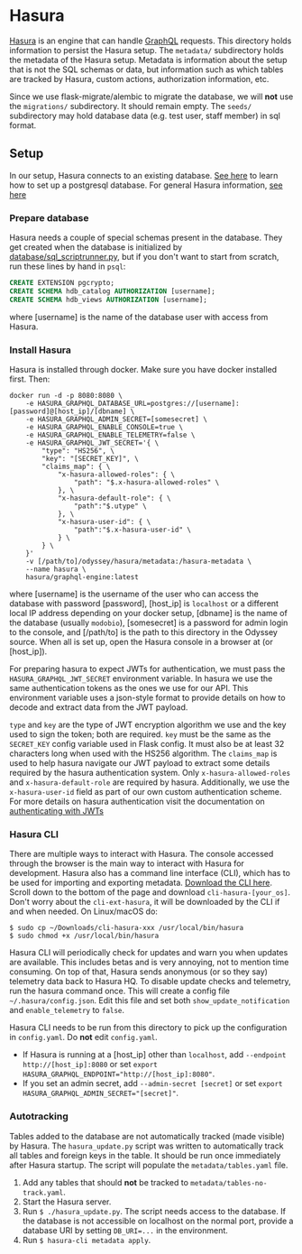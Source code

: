 # Hasura

[Hasura](https://hasura.io) is an engine that can handle [GraphQL](https://graphql.org) requests. This directory holds information to persist the Hasura setup. The `metadata/` subdirectory holds the metadata of the Hasura setup. Metadata is information about the setup that is not the SQL schemas or data, but information such as which tables are tracked by Hasura, custom actions, authorization information, etc.

Since we use flask-migrate/alembic to migrate the database, we will **not** use the `migrations/` subdirectory. It should remain empty. The `seeds/` subdirectory may hold database data (e.g. test user, staff member) in sql format. 

## Setup

In our setup, Hasura connects to an existing database. [See here](https://gitlab.atventurepartners.tech/zan/odyssey/README.md) to learn how to set up a postgresql database. For general Hasura information, [see here](https://hasura.io/docs/1.0/graphql/core/index.html)

### Prepare database

Hasura needs a couple of special schemas present in the database. They get created when the database is initialized by [database/sql_scriptrunner.py](https://gitlab.atventurepartners.tech/zan/odyssey/database/sql_scriptrunner.py), but if you don't want to start from scratch, run these lines by hand in `psql`:

```sql
CREATE EXTENSION pgcrypto;
CREATE SCHEMA hdb_catalog AUTHORIZATION [username];
CREATE SCHEMA hdb_views AUTHORIZATION [username];
```
where \[username\] is the name of the database user with access from Hasura.

### Install Hasura

Hasura is installed through docker. Make sure you have docker installed first. Then:

```shell
docker run -d -p 8080:8080 \
    -e HASURA_GRAPHQL_DATABASE_URL=postgres://[username]:[password]@[host_ip]/[dbname] \
    -e HASURA_GRAPHQL_ADMIN_SECRET=[somesecret] \
    -e HASURA_GRAPHQL_ENABLE_CONSOLE=true \
    -e HASURA_GRAPHQL_ENABLE_TELEMETRY=false \
    -e HASURA_GRAPHQL_JWT_SECRET='{ \
        "type": "HS256", \
        "key": "[SECRET_KEY]", \
        "claims_map": { \
            "x-hasura-allowed-roles": { \
                "path": "$.x-hasura-allowed-roles" \
            }, \
            "x-hasura-default-role": { \
                "path":"$.utype" \
            }, \
            "x-hasura-user-id": { \
                "path":"$.x-hasura-user-id" \
            } \
        } \
    }'
    -v [/path/to]/odyssey/hasura/metadata:/hasura-metadata \
    --name hasura \
    hasura/graphql-engine:latest
```

where \[username\] is the username of the user who can access the database with password \[password\], \[host_ip\] is `localhost` or a different local IP address depending on your docker setup, \[dbname\] is the name of the database (usually `modobio`), \[somesecret\] is a password for admin login to the console, and \[/path/to\] is the path to this directory in the Odyssey source. When all is set up, open the Hasura console in a browser at [](http://localhost:8080) (or \[host_ip\]).

For preparing hasura to expect JWTs for authentication, we must pass the `HASURA_GRAPHQL_JWT_SECRET` environment variable. In hasura we use the same authentication tokens as the ones we use for our API. This environment variable uses a json-style format to provide details on how to decode and extract data from the JWT payload. 

`type` and `key` are the type of JWT encryption algorithm we use and the key used to sign the token; both are required. `key` must be the same as the `SECRET_KEY` config variable used in Flask config. It must also be at least 32 characters long when used with the HS256 algorithm. The `claims_map` is used to help hasura navigate our JWT payload to extract some details required by the hasura authentication system. Only `x-hasura-allowed-roles` and `x-hasura-default-role` are required by hasura. Additionally, we use the `x-hasura-user-id` field as part of our own custom authentication scheme. For more details on hasura authentication visit the documentation on [authenticating with JWTs](https://hasura.io/docs/latest/graphql/core/auth/authentication/jwt.html)

### Hasura CLI

There are multiple ways to interact with Hasura. The console accessed through the browser is the main way to interact with Hasura for development. Hasura also has a command line interface (CLI), which has to be used for importing and exporting metadata. [Download the CLI here](https://github.com/hasura/graphql-engine/releases/latest). Scroll down to the bottom of the page and download `cli-hasura-[your_os]`. Don't worry about the `cli-ext-hasura`, it will be downloaded by the CLI if and when needed. On Linux/macOS do:

```shell
$ sudo cp ~/Downloads/cli-hasura-xxx /usr/local/bin/hasura
$ sudo chmod +x /usr/local/bin/hasura
```

Hasura CLI will periodically check for updates and warn you when updates are available. This includes betas and is very annoying, not to mention time consuming. On top of that, Hasura sends anonymous (or so they say) telemetry data back to Hasura HQ. To disable update checks and telemetry, run the hasura command once. This will create a config file `~/.hasura/config.json`. Edit this file and set both `show_update_notification` and `enable_telemetry` to `false`.

Hasura CLI needs to be run from this directory to pick up the configuration in `config.yaml`. Do **not** edit `config.yaml`.

- If Hasura is running at a \[host_ip\] other than `localhost`, add `--endpoint http://[host_ip]:8080` or set `export HASURA_GRAPHQL_ENDPOINT="http://[host_ip]:8080"`.
- If you set an admin secret, add `--admin-secret [secret]` or set `export HASURA_GRAPHQL_ADMIN_SECRET="[secret]"`.


### Autotracking

Tables added to the database are not automatically tracked (made visible) by Hasura. The `hasura_update.py` script was written to automatically track all tables and foreign keys in the table. It should be run once immediately after Hasura startup. The script will populate the `metadata/tables.yaml` file.

1. Add any tables that should **not** be tracked to `metadata/tables-no-track.yaml`.
2. Start the Hasura server.
3. Run `$ ./hasura_update.py`. The script needs access to the database. If the database is not accessible on localhost on the normal port, provide a database URI by setting `DB_URI=...` in the environment.
4. Run `$ hasura-cli metadata apply`.

